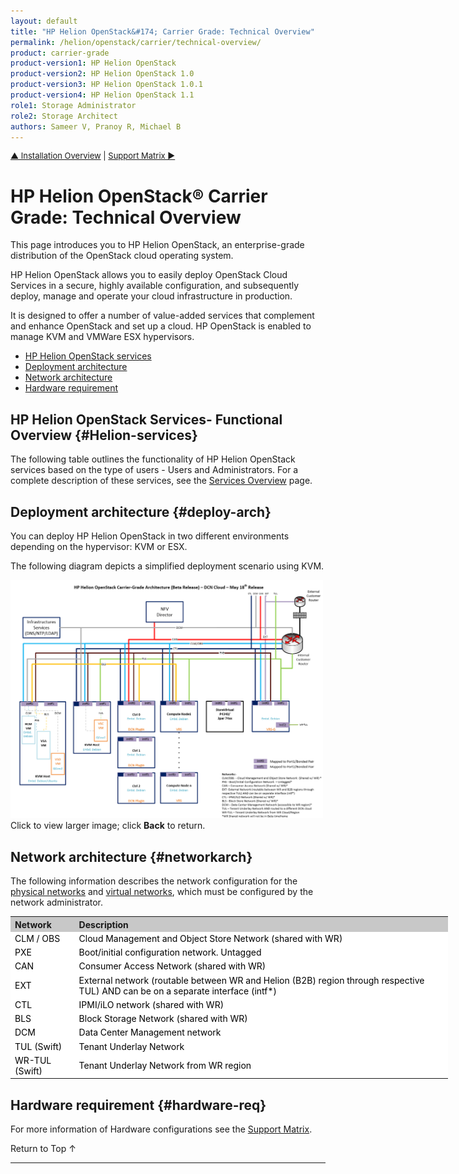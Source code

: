 ```yaml
---
layout: default
title: "HP Helion OpenStack&#174; Carrier Grade: Technical Overview"
permalink: /helion/openstack/carrier/technical-overview/
product: carrier-grade
product-version1: HP Helion OpenStack
product-version2: HP Helion OpenStack 1.0
product-version3: HP Helion OpenStack 1.0.1
product-version4: HP Helion OpenStack 1.1
role1: Storage Administrator
role2: Storage Architect
authors: Sameer V, Pranoy R, Michael B
---
```


<!--UNDER REVISION-->


<p style="font-size: small;"> <a href="/helion/openstack/carrier/install/bm/overview/">&#9650; Installation Overview</a> | <a href="/helion/openstack/carrier/support-matrix/">Support Matrix &#9654;</a></p>

# HP Helion OpenStack&#174; Carrier Grade: Technical Overview

This page introduces you to HP Helion OpenStack, an enterprise-grade distribution of the OpenStack cloud operating system.

HP Helion OpenStack allows you to easily deploy OpenStack Cloud Services in a secure, highly available configuration, and subsequently deploy, manage and operate your cloud infrastructure in production. 

It is  designed to offer a number of value-added services that complement and enhance OpenStack and set up a cloud. HP OpenStack is enabled to manage KVM and VMWare ESX hypervisors.

* [HP Helion OpenStack services](#Helion-services)
* [Deployment architecture](#deploy-arch)
* [Network architecture](#networkarch)
* [Hardware requirement](#hardware-req)



## HP Helion OpenStack Services- Functional Overview {#Helion-services}

The following table outlines the functionality of HP Helion OpenStack services based on the type of users - Users and Administrators. For a complete description of these services, see the [Services Overview](/helion/openstack/1.1/services/overview/) page.


## Deployment architecture {#deploy-arch}  

You can deploy HP Helion OpenStack in two different environments depending on the hypervisor: KVM or ESX. 

The following diagram depicts a simplified deployment scenario using KVM.

<!-- This image is for alpha release only. Replace for beta -->


<a href="javascript:window.open('/content/documentation/media/CGH-architecture-beta.png','_self','toolbar=no,menubar=no,resizable=yes,scrollbars=yes')"><img src="media/CGH-architecture-beta.png" width="500" /></a>
<br>Click to view larger image; click **Back** to return.

## Network architecture {#networkarch}

The following information describes the network configuration for the [physical networks](#physical) and [virtual networks](#virtual), which must be configured by the network administrator.

<table style="text-align: left; vertical-align: top; width:700px;">

<tr style="background-color: #C8C8C8;">
<th> Network </th>
<th> Description </th>
</tr>

<tr style="background-color: white; color: black;">
<td> CLM / OBS</td>
<td> Cloud Management and Object Store Network (shared with WR)</td>
</tr>

<tr style="background-color: white; color: black;">
<td> PXE </td>
<td> Boot/initial configuration network. Untagged </td>
</tr>

<tr style="background-color: white; color: black;">
<td> CAN </td>
<td> Consumer Access Network (shared with WR)</td>
</tr>

<tr style="background-color: white; color: black;">
<td> EXT </td>
<td> External network (routable between WR and Helion (B2B) region through respective TUL) AND can be on a separate interface (intf*) </td>
</tr>

<tr style="background-color: white; color: black;">
<td> CTL </td>
<td> IPMI/iLO network (shared with WR) </td>
</tr>

<tr style="background-color: white; color: black;">
<td> BLS </td>
<td>Block Storage Network (shared with WR) </td>
</tr>

<tr style="background-color: white; color: black;">
<td> DCM </td>
<td>Data Center Management network </td>
</tr>

<tr style="background-color: white; color: black;">
<td> TUL (Swift) </td>
<td> Tenant Underlay Network  </td>
</tr>

<tr style="background-color: white; color: black;">
<td> WR-TUL (Swift) </td>
<td> Tenant Underlay Network from WR region </td>
</tr>
</table>

## Hardware requirement {#hardware-req}

For more information of Hardware configurations see the [Support Matrix](/helion/openstack/carrier/support-matrix/).

<a href="#top" style="padding:14px 0px 14px 0px; text-decoration: none;"> Return to Top &#8593; </a>


<!--
### Backup and Restore nodes {#backup-restore-nodes}

Backup and restore scripts and procedures are provided for the seed VM, undercloud, overcloud management controller (running singleton services like Sherpa), and the MySQL database deployed in the controller cluster. These scripts are to be used by administrators managing the OpenStack Cloud.

Backup and Restore of VM instances/snapshots and volumes/snapshots for workloads in the cloud is supported using the Object Storage service.

For more information see [HP Helion OpenStack&#174; Back Up and Restore](/helion/openstack/1.1/backup.restore/)

<a href="#top" style="padding:14px 0px 14px 0px; text-decoration: none;"> Return to Top &#8593; </a>
-->
 
----


